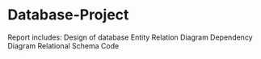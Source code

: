 # Database-Project
 Report includes:
 Design of database
 Entity Relation Diagram
 Dependency Diagram
 Relational Schema
 Code

